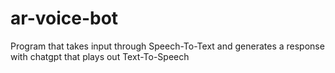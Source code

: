 # ar-voice-bot
Program that takes input through Speech-To-Text and generates a response with chatgpt that plays out Text-To-Speech
